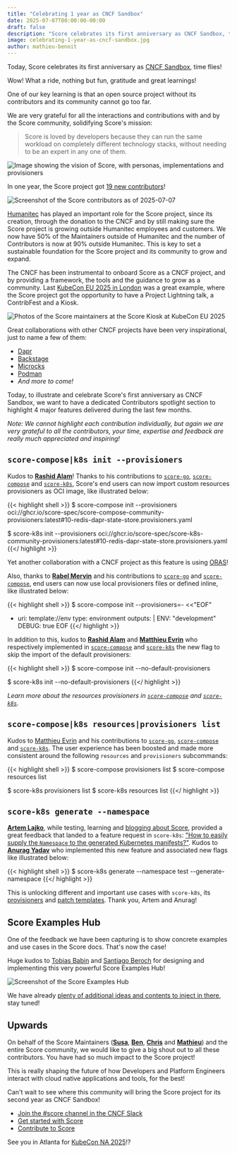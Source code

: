 ```yaml
---
title: "Celebrating 1 year as CNCF Sandbox"
date: 2025-07-07T00:00:00-00:00
draft: false
description: "Score celebrates its first anniversary as CNCF Sandbox, time flies!"
image: celebrating-1-year-as-cncf-sandbox.jpg
author: mathieu-benoit
---
```


Today, Score celebrates its first anniversary as [CNCF Sandbox](https://score.dev/blog/score-joins-the-cncf-as-a-sandbox-project/), time flies!

Wow! What a ride, nothing but fun, gratitude and great learnings!

One of our key learning is that an open source project without its contributors and its community cannot go too far.

We are very grateful for all the interactions and contributions with and by the Score community, solidifying Score's mission:

> Score is loved by developers because they can run the same workload on completely different technology stacks, without needing to be an expert in any one of them.

![Image showing the vision of Score, with personas, implementations and provisioners](score-mission.png)

In one year, the Score project got [19 new contributors](https://score.devstats.cncf.io/d/52/new-contributors-table?orgId=1&from=1720324800000&to=1751947199000)!

![Screenshot of the Score contributors as of 2025-07-07](contributors-as-2025-07-07.png)

[Humanitec](https://humanitec.com/) has played an important role for the Score project, since its creation, through the donation to the CNCF and by still making sure the Score project is growing outside Humanitec employees and customers. We now have 50% of the Maintainers outside of Humanitec and the number of Contributors is now at 90% outside Humanitec. This is key to set a sustainable foundation for the Score project and its community to grow and expand.

The CNCF has been instrumental to onboard Score as a CNCF project, and by providing a framework, the tools and the guidance to grow as a community. Last [KubeCon EU 2025 in London](https://score.dev/blog/kubecon-london-2025-trip-report/) was a great example, where the Score project got the opportunity to have a Project Lightning talk, a ContribFest and a Kiosk.

![Photos of the Score maintainers at the Score Kiosk at KubeCon EU 2025](score-kiosk.jpg)

Great collaborations with other CNCF projects have been very inspirational, just to name a few of them:
- [Dapr](https://score.dev/blog/kubecon-london-2025-trip-report/)
- [Backstage](https://itnext.io/deploy-backstage-with-score-45bb2d7c2d90)
- [Microcks](https://github.com/score-spec/community-provisioners/issues/22)
- [Podman](https://github.com/score-spec/sample-score-app/pull/51)
- _And more to come!_

Today, to illustrate and celebrate Score's first anniversary as CNCF Sandbox, we want to have a dedicated Contributors spotlight section to highlight 4 major features delivered during the last few months.

_Note: We cannot highlight each contribution individually, but again we are very grateful to all the contributors, your time, expertise and feedback are really much appreciated and inspiring!_

## `score-compose|k8s init --provisioners`

Kudos to [**Rashid Alam**](https://www.linkedin.com/in/rash-alam/)! Thanks to his contributions to [`score-go`](https://github.com/score-spec/score-go/pulls?q=is%3Apr+author%3A7h3-3mp7y-m4n+is%3Aclosed), [`score-compose`](https://github.com/score-spec/score-compose/pulls?q=is%3Apr+author%3A7h3-3mp7y-m4n+is%3Aclosed) and [`score-k8s`](https://github.com/score-spec/score-k8s/pulls?q=is:pr+author:7h3-3mp7y-m4n+is:closed), Score's end users can now import custom resources provisioners as OCI image, like illustrated below:

{{< highlight shell >}}
$ score-compose init --provisioners oci://ghcr.io/score-spec/score-compose-community-provisioners:latest#10-redis-dapr-state-store.provisioners.yaml

$ score-k8s init --provisioners oci://ghcr.io/score-spec/score-k8s-community-provisioners:latest#10-redis-dapr-state-store.provisioners.yaml
{{</ highlight >}}

Yet another collaboration with a CNCF project as this feature is using [ORAS](https://oras.land/adopters)!

Also, thanks to [**Rabel Mervin**](https://www.linkedin.com/in/rabelmervin-571764274/) and his contributions to [`score-go`](https://github.com/score-spec/score-go/pulls?q=is%3Apr+is%3Aclosed+author%3Arabelmervin) and [`score-compose`](https://github.com/score-spec/score-compose/pulls?q=is%3Apr+is%3Aclosed+author%3Arabelmervin), end users can now use local provisioners files or defined inline, like illustrated below:

{{< highlight shell >}}
$ score-compose init --provisioners=- <<"EOF"
- uri: template://env
  type: environment
  outputs: |
    ENV: "development"
    DEBUG: true
EOF
{{</ highlight >}}

In addition to this, kudos to [**Rashid Alam**](https://www.linkedin.com/in/rash-alam/) and [**Matthieu Evrin**](https://www.linkedin.com/in/matthieu-evrin/) who respectively implemented in [`score-compose`](https://github.com/score-spec/score-compose/pull/293) and [`score-k8s`](https://github.com/score-spec/score-k8s/pull/150) the new flag to skip the import of the default provisioners:

{{< highlight shell >}}
$ score-compose init --no-default-provisioners

$ score-k8s init --no-default-provisioners
{{</ highlight >}}

_Learn more about the resources provisioners in [`score-compose`](https://docs.score.dev/docs/score-implementation/score-compose/resources-provisioners/) and [`score-k8s`](https://docs.score.dev/docs/score-implementation/score-k8s/resources-provisioners/)._

## `score-compose|k8s resources|provisioners list`

Kudos to [Matthieu Evrin](https://www.linkedin.com/in/matthieu-evrin/) and his contributions to [`score-go`](https://github.com/score-spec/score-go/pulls?q=is%3Apr+is%3Aclosed+author%3Alekaf974), [`score-compose`](https://github.com/score-spec/score-compose/pulls?q=is%3Apr+author%3Alekaf974+is%3Aclosed) and [`score-k8s`](https://github.com/score-spec/score-k8s/pulls?q=is%3Apr+author%3Alekaf974+is%3Aclosed). The user experience has been boosted and made more consistent around the following `resources` and `provisioners` subcommands:

{{< highlight shell >}}
$ score-compose provisioners list
$ score-compose resources list

$ score-k8s provisioners list
$ score-k8s resources list
{{</ highlight >}}

## `score-k8s generate --namespace`

[**Artem Lajko**](https://www.linkedin.com/in/lajko/), while testing, learning and [blogging about Score](https://medium.com/itnext/stop-building-platforms-nobody-uses-pick-the-right-kubernetes-abstraction-with-gitops-64681357690f), provided a great feedback that landed to a feature request in `score-k8s`: ["How to easily supply the `Namespace` to the generated Kubernetes manifests?"](https://github.com/score-spec/score-k8s/issues/172). Kudos to [**Anurag Yadav**](https://www.linkedin.com/in/yadavanurag13/) who implemented this new feature and associated new flags like illustrated below:

{{< highlight shell >}}
$ score-k8s generate --namespace test --generate-namespace
{{</ highlight >}}

This is unlocking different and important use cases with `score-k8s`, its [provisioners](https://docs.score.dev/docs/score-implementation/score-k8s/resources-provisioners/) and [patch templates](https://docs.score.dev/docs/score-implementation/score-k8s/patch-templates/). Thank you, Artem and Anurag!

## Score Examples Hub

One of the feedback we have been capturing is to show concrete examples and use cases in the Score docs. That's now the case!

Huge kudos to [Tobias Babin](https://www.linkedin.com/in/tobiasbabin/) and [Santiago Beroch](https://www.linkedin.com/in/santiagoberoch/) for designing and implementing this very powerful Score Examples Hub!

![Screenshot of the Score Examples Hub](score-examples-hub.png)

We have already [plenty of additional ideas and contents to inject in there](https://github.com/score-spec/docs/issues), stay tuned!

## Upwards

On behalf of the Score Maintainers ([**Susa**](https://www.linkedin.com/in/susatuenker/), [**Ben**](https://www.linkedin.com/in/ben-meier-b76224129/), [**Chris**](https://www.linkedin.com/in/chris-stephenson-99ba3628/) and [**Mathieu**](https://www.linkedin.com/in/mathieubenoitqc/)) and the entire Score community, we would like to give a big shout out to all these contributors. You have had so much impact to the Score project!

This is really shaping the future of how Developers and Platform Engineers interact with cloud native applications and tools, for the best!

Can't wait to see where this community will bring the Score project for its second year as CNCF Sandbox!

- [Join the #score channel in the CNCF Slack](https://cloud-native.slack.com/archives/C07DN0D1UCW)
- [Get started with Score](https://docs.score.dev/docs/get-started/)
- [Contribute to Score](https://clotributor.dev/search?foundation=cncf&project=score)

See you in Atlanta for [KubeCon NA 2025](https://events.linuxfoundation.org/kubecon-cloudnativecon-north-america/)!?
